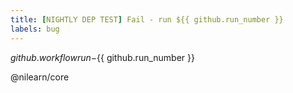 ```yaml
---
title: [NIGHTLY DEP TEST] Fail - run ${{ github.run_number }}
labels: bug
---
```

${{ github.workflow }} run-${{ github.run_number }}

@nilearn/core
